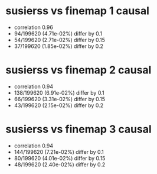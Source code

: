 # susierss vs finemap  1 causal

- correlation 0.96
- 94/199620 (4.71e-02%) differ by 0.1
- 54/199620 (2.71e-02%) differ by 0.15
- 37/199620 (1.85e-02%) differ by 0.2


# susierss vs finemap  2 causal

- correlation 0.94
- 138/199620 (6.91e-02%) differ by 0.1
- 66/199620 (3.31e-02%) differ by 0.15
- 43/199620 (2.15e-02%) differ by 0.2


# susierss vs finemap  3 causal

- correlation 0.94
- 144/199620 (7.21e-02%) differ by 0.1
- 80/199620 (4.01e-02%) differ by 0.15
- 48/199620 (2.40e-02%) differ by 0.2


